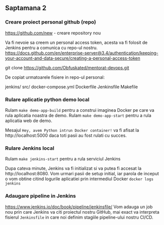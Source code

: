 ## Saptamana 2

### Creare proiect personal github (repo)

https://github.com/new - creare repository nou

Va fi nevoie sa creem un personal access token, acesta va fi folosit de Jenkins pentru a comunica cu repo-ul nostru.
https://docs.github.com/en/enterprise-server@3.4/authentication/keeping-your-account-and-data-secure/creating-a-personal-access-token

git clone https://github.com/Obfuskated/mentorat-devops.git

De copiat urmatoarele fisiere in repo-ul personal: 

jenkins/
src/
docker-compose.yml
Dockerfile
Jenkinsfile
Makefile

### Rulare aplicatie python demo local

Rulam `make demo-app-build` pentru a construi imaginea Docker pe care va rula aplicatia noastra de demo.
Rulam `make demo-app-start` pentru a rula aplicatia web de demo.

Mesajul ```Hey, avem Python intrun Docker container!``` va fi afisat la http://localhost:5000 daca toti pasii au fost rulati cu succes.

### Rulare Jenkins local

Rulam `make jenkins-start` pentru a rula serviciul Jenkins

Dupa cateva minute, Jenkins va fi initializat si va putea fi accesat la http://localhost:8080. Vom urmari pasii de setup initial, iar parola de inceput o vom obtine citind logurile aplicatiei prin intermediul Docker `docker logs jenkins`

### Adaugare pipeline in Jenkins 

https://www.jenkins.io/doc/book/pipeline/jenkinsfile/
Vom adauga un job nou prin care Jenkins va citi proiectul nostru GitHub, mai exact va interpreta fisierul `Jenkinsfile` in care noi definim stagiile pipeline-ului nostru CI/CD.
